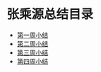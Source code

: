 # 张乘源总结目录
* [第一周小结](../Study-Memo/57-Day1.md)
* [第二周小结](../Study-Memo/57-Day2.md)
* [第三周小结](../Study-Memo/57-Day3.md)
* [第四周小结](../Study-Memo/57-Day4.md)
